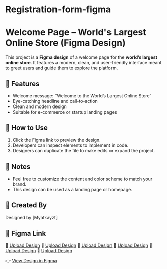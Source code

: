 # Registration-form-figma

# Welcome Page – World's Largest Online Store (Figma Design)

This project is a **Figma design** of a welcome page for the **world’s largest online store**. It features a modern, clean, and user-friendly interface meant to greet users and guide them to explore the platform.


## 🌟 Features

- Welcome message: “Welcome to the World’s Largest Online Store”
- Eye-catching headline and call-to-action
- Clean and modern design
- Suitable for e-commerce or startup landing pages

## 📐 How to Use

1. Click the Figma link to preview the design.
2. Developers can inspect elements to implement in code.
3. Designers can duplicate the file to make edits or expand the project.

## 📌 Notes

- Feel free to customize the content and color scheme to match your brand.
- This design can be used as a landing page or homepage.

## 👤 Created By

Designed by [Myatkayzt]

## 🔗 Figma Link

🎀 [Upload Design](./pic1.png)
🎀 [Upload Design](./pic2.png)
🎀 [Upload Design](./pic3.png)
🎀 [Upload Design](./pic4.png)
🎀 [Upload Design](./pic5.png)
🎀 [Upload Design](./pic6.png)

👉 [View Design in Figma](https://www.figma.com/design/0MPzivObRQhXLQ899BBRYI/Figma-First-Project?node-id=62-2&t=9F8fzTJXPxRC9BKo-1)

